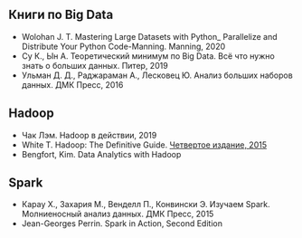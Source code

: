 ## Книги по Big Data
- Wolohan J. T. Mastering Large Datasets with Python_ Parallelize and Distribute Your Python Code-Manning. Manning, 2020
- Су К., Ын А. Теоретический минимум по Big Data. Всё что нужно знать о больших данных. Питер, 2019
- Ульман Д. Д., Раджараман А., Лесковец Ю. Анализ больших наборов данных. ДМК Пресс, 2016


## Hadoop
- Чак Лэм. Hadoop в действии, 2019
- White T. Hadoop: The Definitive Guide. [Четвертое издание, 2015](https://grut-computing.com/HadoopBook.pdf)
- Bengfort, Kim. Data Analytics with Hadoop


## Spark
- Карау Х., Захария М., Венделл П., Конвински Э. Изучаем Spark. Молниеносный анализ данных. ДМК Пресс, 2015
- Jean-Georges Perrin. Spark in Action, Second Edition
